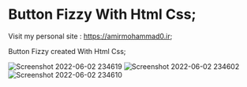 # Button Fizzy With Html Css;

Visit my personal site : https://amirmohammad0.ir;

Button Fizzy created With Html Css;

![Screenshot 2022-06-02 234619](https://user-images.githubusercontent.com/74311184/171720117-132cf2a0-ec09-4d57-a70b-aa738d9097e9.png)
![Screenshot 2022-06-02 234602](https://user-images.githubusercontent.com/74311184/171720122-70e91843-2589-4af7-a6f9-70265d290122.png)
![Screenshot 2022-06-02 234610](https://user-images.githubusercontent.com/74311184/171720121-5dc4978e-06b4-440c-b938-196965e77763.png)
